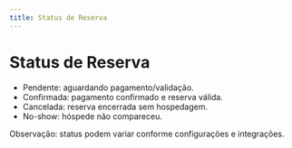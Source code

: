 ```yaml
---
title: Status de Reserva
---
```


# Status de Reserva

- Pendente: aguardando pagamento/validação.
- Confirmada: pagamento confirmado e reserva válida.
- Cancelada: reserva encerrada sem hospedagem.
- No-show: hóspede não compareceu.

Observação: status podem variar conforme configurações e integrações.
